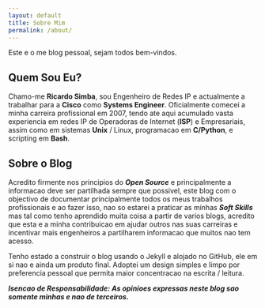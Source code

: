 ```yaml
---
layout: default
title: Sobre Mim
permalink: /about/
---
```


Este e o me blog pessoal, sejam todos bem-vindos.

## Quem Sou Eu?

Chamo-me **Ricardo Simba**, sou Engenheiro de Redes IP e actualmente a trabalhar para a **Cisco** como **Systems Engineer**. Oficialmente comecei a minha carreira profissional em 2007, tendo ate aqui acumulado vasta experiencia em redes IP de Operadoras de Internet (**ISP**) e Empresariais, assim como em sistemas **Unix** / Linux, programacao em **C/Python**, e scripting em **Bash**.

## Sobre o Blog

Acredito firmente nos principios do ***Open Source*** e principalmente a informacao deve ser partilhada sempre que possivel,  este blog com o objectivo de documentar principalmente todos os meus trabalhos profissionais e ao fazer isso, nao so estarei a praticar as minhas ***Soft Skills*** mas tal como tenho aprendido muita coisa a partir de varios blogs, acredito que esta e a minha contribuicao em ajudar outros nas suas carreiras e incentivar mais engenheiros a partilharem informacao que muitos nao tem acesso.

Tenho estado a construir o blog usando o Jekyll e alojado no GitHub, ele em si nao e ainda um produto final. Adoptei um design simples e limpo por preferencia pessoal que permita maior concentracao na escrita / leitura.


***Isencao de Responsabilidade: As opinioes expressas neste blog sao somente minhas e nao de terceiros.***
